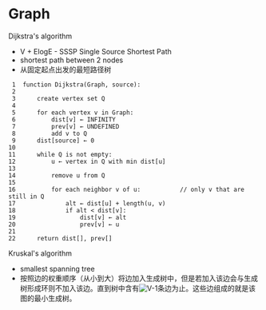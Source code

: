 # Graph

Dijkstra's algorithm

* V + ElogE - SSSP Single Source Shortest Path
* shortest path between 2 nodes
* 从固定起点出发的最短路径树

```text
 1  function Dijkstra(Graph, source):
 2
 3      create vertex set Q
 4
 5      for each vertex v in Graph:            
 6          dist[v] ← INFINITY                 
 7          prev[v] ← UNDEFINED                
 8          add v to Q                     
 9      dist[source] ← 0                       
10     
11      while Q is not empty:
12          u ← vertex in Q with min dist[u]   
13                                             
14          remove u from Q
15         
16          for each neighbor v of u:           // only v that are still in Q
17              alt ← dist[u] + length(u, v)
18              if alt < dist[v]:              
19                  dist[v] ← alt
20                  prev[v] ← u
21
22      return dist[], prev[]
```





Kruskal's algorithm 

* smallest spanning tree
* 按照边的权重顺序（从小到大）将边加入生成树中，但是若加入该边会与生成树形成环则不加入该边。直到树中含有![V-1](https://wikimedia.org/api/rest_v1/media/math/render/svg/cf99922c8908cda9655d87b4a60c0cf3923e0e12)条边为止。这些边组成的就是该图的最小生成树。



